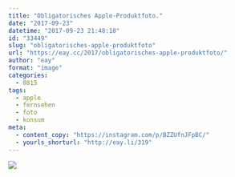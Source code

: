 ```yaml
---
title: "Obligatorisches Apple-Produktfoto."
date: "2017-09-23"
datetime: "2017-09-23 21:48:18"
id: "33449"
slug: "obligatorisches-apple-produktfoto"
url: "https://eay.cc/2017/obligatorisches-apple-produktfoto/"
author: "eay"
format: "image"
categories:
  - 0815
tags:
  - apple
  - fernsehen
  - foto
  - konsum
meta:
  - content_copy: "https://instagram.com/p/BZZUfnJFpBC/"
  - yourls_shorturl: "http://eay.li/319"
---
```


![](https://eay.cc/uploads/2017/appletv.jpg)
